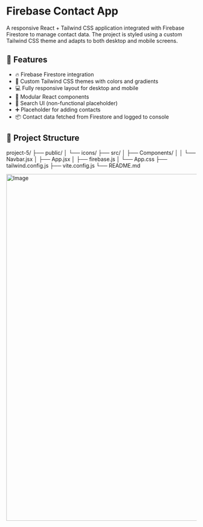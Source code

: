 # Firebase Contact App

A responsive React + Tailwind CSS application integrated with Firebase Firestore to manage contact data. The project is styled using a custom Tailwind CSS theme and adapts to both desktop and mobile screens.

## 🚀 Features

- 🔥 Firebase Firestore integration
- 🎨 Custom Tailwind CSS themes with colors and gradients
- 💻 Fully responsive layout for desktop and mobile
- 🧩 Modular React components
- 🔎 Search UI (non-functional placeholder)
- ➕ Placeholder for adding contacts
- 📦 Contact data fetched from Firestore and logged to console

## 📁 Project Structure

project-5/
├── public/
│ └── icons/
├── src/
│ ├── Components/
│ │ └── Navbar.jsx
│ ├── App.jsx
│ ├── firebase.js
│ └── App.css
├── tailwind.config.js
├── vite.config.js
└── README.md


<img width="1876" height="917" alt="Image" src="https://github.com/user-attachments/assets/17890c3d-b3bf-4125-8a38-3fe8dccb03b2" />


